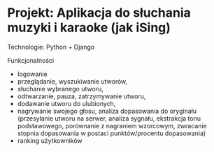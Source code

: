 # Projekt: Aplikacja do słuchania muzyki i karaoke (jak iSing)

Technologie: Python + Django

Funkcjonalności
- logowanie
- przeglądanie, wyszukiwanie utworów,
- słuchanie wybranego utworu,
- odtwarzanie, pauza, zatrzymywanie utworu,
- dodawanie utworu do ulubionych,
- nagrywanie swojego głosu, analiza dopasowania do oryginału (przesyłanie utworu na serwer, analiza sygnału, ekstrakcja tonu podstawowego, porównanie z nagraniem wzorcowym, zwracanie stopnia dopasowania w postaci punktów/procentu dopasowania)
- ranking użytkowników